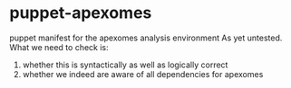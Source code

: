 # puppet-apexomes
puppet manifest for the apexomes analysis environment
As yet untested. What we need to check is:

1. whether this is syntactically as well as logically correct
2. whether we indeed are aware of all dependencies for apexomes

